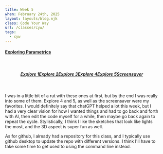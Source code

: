```yaml
---
title: Week 5
when: February 24th, 2025
layout: layouts/blog.njk
class: Code Your Way
url: /classes/cyw/
tags:
  - cyw
---
```


#### <a target="_blank" href="https://github.com/olivia-em/codeyourway">Exploring Parametrics</a>

<br>
<div style="display:flex;flex-direction: rows;flex-wrap: wrap;justify-content:center;">
  
##### <a target="_blank" href="https://olivia-em.github.io/codeyourway/explore1/index.html">Explore 1</a>

##### <a target="_blank" href="https://olivia-em.github.io/codeyourway/explore2/index.html">Explore 2</a>


##### <a target="_blank" href="https://olivia-em.github.io/codeyourway/explore3/index.html">Explore 3</a> 

 
##### <a target="_blank" href="https://olivia-em.github.io/codeyourway/explore4/index.html">Explore 4</a>

 
##### <a target="_blank" href="https://olivia-em.github.io/codeyourway/explore5/index.html">Explore 5</a>


##### <a target="_blank" href="https://olivia-em.github.io/codeyourway/screensaver/index.html">Screensaver</a>

</div>

<br>

I was in a little bit of a rut with these ones at first, but by the end I was really into some of them. Explore 4 and 5, as well as the 
screensaver were my favorites. I would definitely say that chatGPT helped a lot this week, but I had a very clear vision for how I wanted things
and had to go back and forth with AI, then edit the code myself for a while, then maybe go back again to repeat the cycle. Stylistically, I think I like the 
sketches that look like lights the most, and the 3D aspect is super fun as well. 

As for github, I already had a repository for this class, and I typically use github desktop to update the repo with different versions. I think I'll have to take some time to get used to using the 
command line instead. 